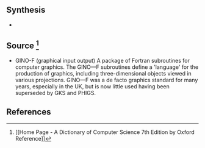 ## Synthesis
- 
## Source [^1]
- GINO-F (graphical input output) A package of Fortran subroutines for computer graphics. The GINO—F subroutines define a 'language' for the production of graphics, including three-dimensional objects viewed in various projections. GINO—F was a de facto graphics standard for many years, especially in the UK, but is now little used having been superseded by GKS and PHIGS.
## References

[^1]: [[Home Page - A Dictionary of Computer Science 7th Edition by Oxford Reference]]
